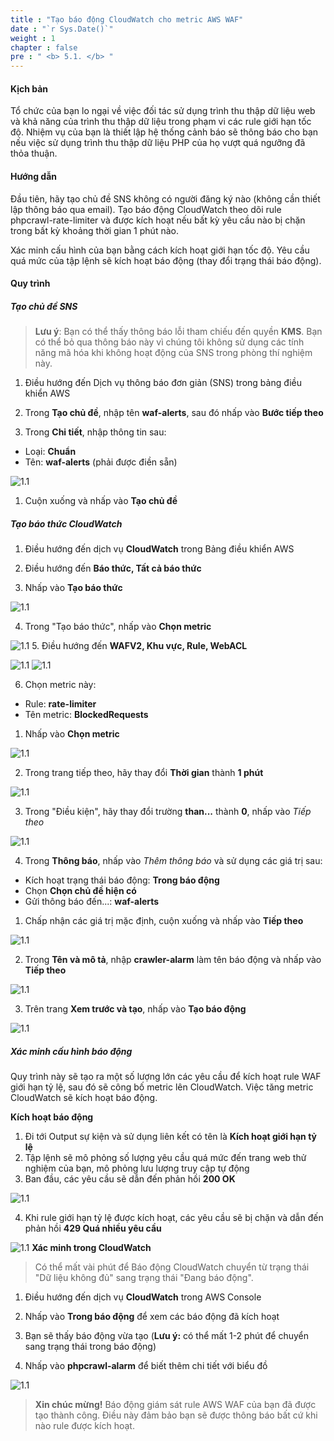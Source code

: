 ```yaml
---
title : "Tạo báo động CloudWatch cho metric AWS WAF"
date : "`r Sys.Date()`"
weight : 1
chapter : false
pre : " <b> 5.1. </b> "
---
```


#### Kịch bản

Tổ chức của bạn lo ngại về việc đối tác sử dụng trình thu thập dữ liệu web và khả năng của trình thu thập dữ liệu trong phạm vi các rule giới hạn tốc độ. Nhiệm vụ của bạn là thiết lập hệ thống cảnh báo sẽ thông báo cho bạn nếu việc sử dụng trình thu thập dữ liệu PHP của họ vượt quá ngưỡng đã thỏa thuận.

#### Hướng dẫn

Đầu tiên, hãy tạo chủ đề SNS không có người đăng ký nào (không cần thiết lập thông báo qua email). Tạo báo động CloudWatch theo dõi rule phpcrawl-rate-limiter và được kích hoạt nếu bất kỳ yêu cầu nào bị chặn trong bất kỳ khoảng thời gian 1 phút nào.

Xác minh cấu hình của bạn bằng cách kích hoạt giới hạn tốc độ. Yêu cầu quá mức của tập lệnh sẽ kích hoạt báo động (thay đổi trạng thái báo động).

#### Quy trình
##### Tạo chủ đề SNS
> **Lưu ý**: Bạn có thể thấy thông báo lỗi tham chiếu đến quyền **KMS**. Bạn có thể bỏ qua thông báo này vì chúng tôi không sử dụng các tính năng mã hóa khi không hoạt động của SNS trong phòng thí nghiệm này.

1. Điều hướng đến Dịch vụ thông báo đơn giản (SNS) trong bảng điều khiển AWS

2. Trong **Tạo chủ đề**, nhập tên **waf-alerts**, sau đó nhấp vào **Bước tiếp theo**

3. Trong **Chi tiết**, nhập thông tin sau:
- Loại: **Chuẩn**
- Tên: **waf-alerts** (phải được điền sẵn)

![1.1](/images/5/1/s3.png)

1. Cuộn xuống và nhấp vào **Tạo chủ đề**

##### Tạo báo thức CloudWatch

1. Điều hướng đến dịch vụ **CloudWatch** trong Bảng điều khiển AWS

2. Điều hướng đến **Báo thức, Tất cả báo thức**

3. Nhấp vào **Tạo báo thức**

![1.1](/images/5/1/alarm_s3.png)

4. Trong "Tạo báo thức", nhấp vào **Chọn metric**

![1.1](/images/5/1/alarm_s4.png)
5. Điều hướng đến **WAFV2, Khu vực, Rule, WebACL**

![1.1](/images/5/1/alarm_s5a.png)
![1.1](/images/5/1/alarm_s5b.png)

6. Chọn metric này:
- Rule: **rate-limiter**
- Tên metric: **BlockedRequests**

1. Nhấp vào **Chọn metric**

![1.1](/images/5/1/select_metric.png)

2. Trong trang tiếp theo, hãy thay đổi **Thời gian** thành **1 phút**

![1.1](/images/5/1/metric_s2.png)

3. Trong "Điều kiện", hãy thay đổi trường **than...** thành **0**, nhấp vào *Tiếp theo*

![1.1](/images/5/1/metric_s3.png)

4. Trong **Thông báo**, nhấp vào *Thêm thông báo* và sử dụng các giá trị sau:
- Kích hoạt trạng thái báo động: **Trong báo động**
- Chọn **Chọn chủ đề hiện có**
- Gửi thông báo đến...: **waf-alerts**

1. Chấp nhận các giá trị mặc định, cuộn xuống và nhấp vào **Tiếp theo**

![1.1](/images/5/1/accept.png)

2. Trong **Tên và mô tả**, nhập **crawler-alarm** làm tên báo động và nhấp vào **Tiếp theo**

![1.1](/images/5/1/accept_s2.png)

3. Trên trang **Xem trước và tạo**, nhấp vào **Tạo báo động**

![1.1](/images/5/1/accept_s3.png)
##### Xác minh cấu hình báo động

Quy trình này sẽ tạo ra một số lượng lớn các yêu cầu để kích hoạt rule WAF giới hạn tỷ lệ, sau đó sẽ công bố metric lên CloudWatch. Việc tăng metric CloudWatch sẽ kích hoạt báo động.

**Kích hoạt báo động**

1. Đi tới Output sự kiện và sử dụng liên kết có tên là **Kích hoạt giới hạn tỷ lệ**
2. Tập lệnh sẽ mô phỏng số lượng yêu cầu quá mức đến trang web thử nghiệm của bạn, mô phỏng lưu lượng truy cập tự động
3. Ban đầu, các yêu cầu sẽ dẫn đến phản hồi **200 OK**

![1.1](/images/5/1/final_s3.png)

4. Khi rule giới hạn tỷ lệ được kích hoạt, các yêu cầu sẽ bị chặn và dẫn đến phản hồi **429 Quá nhiều yêu cầu**

![1.1](/images/5/1/final_s4.png)
**Xác minh trong CloudWatch**

> Có thể mất vài phút để Báo động CloudWatch chuyển từ trạng thái "Dữ liệu không đủ" sang trạng thái "Đang báo động".

1. Điều hướng đến dịch vụ **CloudWatch** trong AWS Console
2. Nhấp vào **Trong báo động** để xem các báo động đã kích hoạt
3. Bạn sẽ thấy báo động vừa tạo (**Lưu ý:** có thể mất 1-2 phút để chuyển sang trạng thái trong báo động)

4. Nhấp vào **phpcrawl-alarm** để biết thêm chi tiết với biểu đồ

![1.1](/images/5/1/final.png)

> **Xin chúc mừng!** Báo động giám sát rule AWS WAF của bạn đã được tạo thành công. Điều này đảm bảo bạn sẽ được thông báo bất cứ khi nào rule được kích hoạt.
